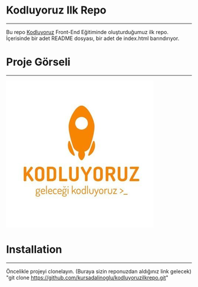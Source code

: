 # Kodluyoruz Ilk Repo
---

Bu repo [Kodluyoruz](https://kodluyoruz.org/tr/kodluyoruz/) Front-End Eğitiminde oluşturduğumuz ilk repo. İçerisinde bir adet README dosyası, bir adet de index.html barındırıyor.

# Proje Görseli 
---
![Kodluyoruz Logo](https://raw.githubusercontent.com/Kodluyoruz/taskforce/git/git/markdown-nedir-nasil-kullaniriz-/figures/kodluyoruz_logo.jpg)

# Installation
---
Öncelikle projeyi clonelayın. (Buraya sizin reponuzdan aldığınız link gelecek)
"git clone https://github.com/kursadalinoglu/kodluyoruzilkrepo.git"
